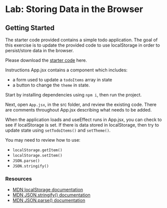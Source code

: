# Lab: Storing Data in the Browser
## Getting Started
The starter code provided contains a simple todo application. The goal of this exercise is to update the provided code to use localStorage in order to persist/store data in the browser.

Please download the [starter code](./lab-local-storage-starter.zip) here.

Instructions
App.jsx contains a component which includes:

- a form used to update a `todoItems` array in state
- a button to change the `theme` in state.



Start by installing dependencies using `npm i`, then run the project.

Next, open `App.jsx`, in the src folder, and review the existing code. There are comments throughout App.jsx describing what needs to be added.

When the application loads and useEffect runs in App.jsx, you can check to see if localStorage is set. If there is data stored in localStorage, then try to update state using `setTodoItems()` and `setTheme()`.

You may need to review how to use:
- `localStorage.getItem()`
- `localStorage.setItem()`
- `JSON.parse()`
- `JSON.stringify()`


### Resources
- [MDN localStorage documentation](https://developer.mozilla.org/en-US/docs/Web/API/Window/localStorage)
- [MDN JSON.stringify() documentation](https://developer.mozilla.org/en-US/docs/Web/JavaScript/Reference/Global_Objects/JSON/stringify)
- [MDN JSON.parse() documentation](https://developer.mozilla.org/en-US/docs/Web/JavaScript/Reference/Global_Objects/JSON/parse)
